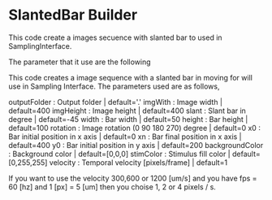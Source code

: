 # SlantedBar Builder


This code create a images secuence with slanted bar to used in SamplingInterface.

The parameter that it use are the following

This code creates a image sequence with a slanted bar in moving for will use in Sampling Interface.
The parameters used are as follows,

outputFolder : 	Output folder | default='.'
imgWith : 		Image width | default=400
imgHeight : 	Image height | default=400
slant : 		Slant bar in degree | default=-45
width : 		Bar width | default=50
height : 		Bar height | default=100
rotation : 	Image rotation (0 90 180 270) degree | default=0
x0 : 			Bar initial position in x axis | default=0
xn : 			Bar final position in x axis | default=400
y0 : 			Bar initial position in y axis | default=200
backgroundColor : Background color | default=[0,0,0]
stimColor : 	Stimulus fill color | default=[0,255,255]
velocity : 		Temporal velocity [pixels/frame]  | default=1



If you want to use the velocity 300,600 or 1200 [um/s] and you have fps = 60 [hz] and 1 [px] = 5 [um] then
you choise 1, 2 or 4 pixels / s.